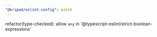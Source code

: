 ```yaml
---
"@kripod/eslint-config": patch
---
```


refactor(type-checked): allow `any` in '@typescript-eslint/strict-boolean-expressions'
